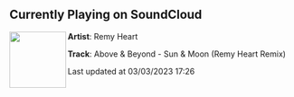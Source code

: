 ## Currently Playing on SoundCloud

[<img align="left" width="100" src="https://i1.sndcdn.com/artworks-iax5mIzKbylJhjwD-rElGZA-t500x500.jpg">](https://soundcloud.com/remyheartmusic/sun-moon-remy-heart-remix)

**Artist**: Remy Heart 

**Track**: Above & Beyond - Sun & Moon (Remy Heart Remix)

Last updated at 03/03/2023 17:26
